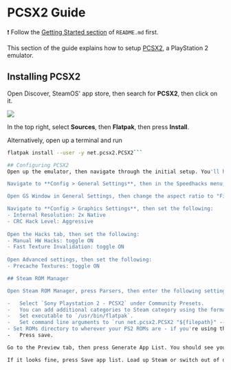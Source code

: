 # PCSX2 Guide

❗ Follow the [Getting Started section](../README.md#getting-started) of `README.md` first.

This section of the guide explains how to setup [PCSX2](https://pcsx2.net/), a PlayStation 2 emulator.

## Installing PCSX2

Open Discover, SteamOS' app store, then search for **PCSX2**, then click on it.

![](https://user-images.githubusercontent.com/58091943/159169454-555ab88e-5bce-4e29-b27d-f18192931e56.png)

In the top right, select **Sources**, then **Flatpak**, then press **Install**.

Alternatively, open up a terminal and run

```bash
flatpak install --user -y net.pcsx2.PCSX2```

## Configuring PCSX2
Open up the emulator, then navigate through the initial setup. You'll have to provide your own PS2 BIOS file.

Navigate to **Config > General Settings**, then in the Speedhacks menu, enable MTVU under the microVU Hacks section.

Open GS Window in General Settings, then change the aspect ratio to "Fit to Window/Screen", then apply & close general settings.

Navigate to **Config > Graphics Settings**, then set the following:
- Internal Resolution: 2x Native
- CRC Hack Level: Aggressive
  
Open the Hacks tab, then set the following:
- Manual HW Hacks: toggle ON
- Fast Texture Invalidation: toggle ON
  
Open Advanced settings, then set the following:
- Precache Textures: toggle ON

## Steam ROM Manager

Open Steam ROM Manager, press Parsers, then enter the following settings:

-   Select `Sony Playstation 2 - PCSX2` under Community Presets.
-   You can add additional categories to Steam category using the format `${category name}`, this is case-sensitive. Example: ${Playstation 2}
-   Set executable to `/usr/bin/flatpak`.
-   Set command line arguments to `run net.pcsx2.PCSX2 "${filepath}" --nogui --fullscreen`
- Set ROMs directory to wherever your PS2 ROMs are - if you're using the recommended path, this should be `~/roms/ps2`.
-   Press save.

Go to the Preview tab, then press Generate App List. You should see your games populated. You can change the cover art used by hovering over the game and pressing the arrows.

If it looks fine, press Save app list. Load up Steam or switch out of desktop mode, then check your library - you should see your PS2 games!
